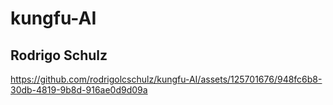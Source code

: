# kungfu-AI

## Rodrigo Schulz

https://github.com/rodrigolcschulz/kungfu-AI/assets/125701676/948fc6b8-30db-4819-9b8d-916ae0d9d09a

